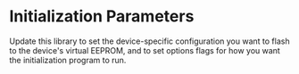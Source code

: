 # Initialization Parameters

Update this library to set the device-specific configuration you want to
flash to the device's virtual EEPROM, and to set options flags for
how you want the initialization program to run.
